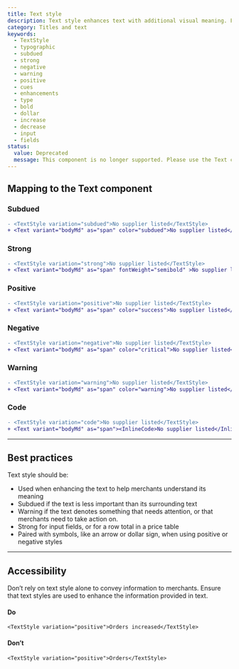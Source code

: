 ```yaml
---
title: Text style
description: Text style enhances text with additional visual meaning. For example, using subdued text to de-emphasize it from its surrounding text.
category: Titles and text
keywords:
  - TextStyle
  - typographic
  - subdued
  - strong
  - negative
  - warning
  - positive
  - cues
  - enhancements
  - type
  - bold
  - dollar
  - increase
  - decrease
  - input
  - fields
status:
  value: Deprecated
  message: This component is no longer supported. Please use the Text component instead.
---
```


## Mapping to the Text component

### Subdued

```diff
- <TextStyle variation="subdued">No supplier listed</TextStyle>
+ <Text variant="bodyMd" as="span" color="subdued">No supplier listed</Text>
```

### Strong

```diff
- <TextStyle variation="strong">No supplier listed</TextStyle>
+ <Text variant="bodyMd" as="span" fontWeight="semibold" >No supplier listed</Text>
```

### Positive

```diff
- <TextStyle variation="positive">No supplier listed</TextStyle>
+ <Text variant="bodyMd" as="span" color="success">No supplier listed</Text>
```

### Negative

```diff
- <TextStyle variation="negative">No supplier listed</TextStyle>
+ <Text variant="bodyMd" as="span" color="critical">No supplier listed</Text>
```

### Warning

```diff
- <TextStyle variation="warning">No supplier listed</TextStyle>
+ <Text variant="bodyMd" as="span" color="warning">No supplier listed</Text>
```

### Code

```diff
- <TextStyle variation="code">No supplier listed</TextStyle>
+ <Text variant="bodyMd" as="span"><InlineCode>No supplier listed</InlineCode></Text>
```

---

## Best practices

Text style should be:

- Used when enhancing the text to help merchants understand its meaning
- Subdued if the text is less important than its surrounding text
- Warning if the text denotes something that needs attention, or that merchants need to take action on.
- Strong for input fields, or for a row total in a price table
- Paired with symbols, like an arrow or dollar sign, when using positive or negative styles

---

## Accessibility

Don’t rely on text style alone to convey information to merchants. Ensure that text styles are used to enhance the information provided in text.

<!-- dodont -->

#### Do

```
<TextStyle variation="positive">Orders increased</TextStyle>
```

#### Don’t

```
<TextStyle variation="positive">Orders</TextStyle>
```

<!-- end -->
